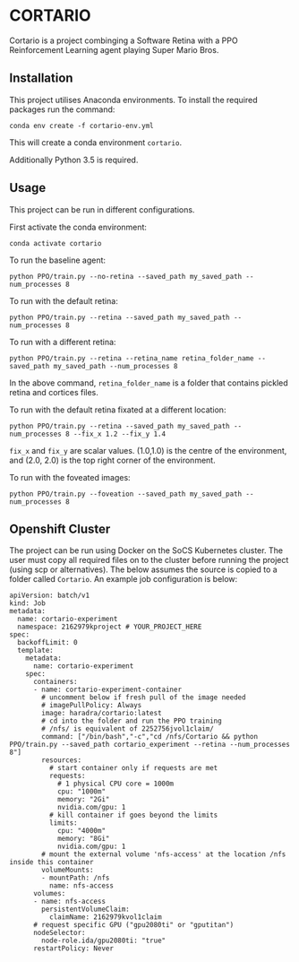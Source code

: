 # CORTARIO

Cortario is a project combinging a Software Retina with a PPO Reinforcement Learning agent playing Super Mario Bros.

## Installation

This project utilises Anaconda environments. To install the required packages run the command:

```
conda env create -f cortario-env.yml
```

This will create a conda environment `cortario`.

Additionally Python 3.5 is required.

## Usage

This project can be run in different configurations.

First activate the conda environment:

```
conda activate cortario
```

To run the baseline agent:

```
python PPO/train.py --no-retina --saved_path my_saved_path --num_processes 8
```

To run with the default retina:

```
python PPO/train.py --retina --saved_path my_saved_path --num_processes 8
```

To run with a different retina:

```
python PPO/train.py --retina --retina_name retina_folder_name --saved_path my_saved_path --num_processes 8
```

In the above command, `retina_folder_name` is a folder that contains pickled retina and cortices files.

To run with the default retina fixated at a different location:

```
python PPO/train.py --retina --saved_path my_saved_path --num_processes 8 --fix_x 1.2 --fix_y 1.4
```

`fix_x` and `fix_y` are scalar values. (1.0,1.0) is the centre of the environment, and (2.0, 2.0) is the top right corner of the environment.

To run with the foveated images:

```
python PPO/train.py --foveation --saved_path my_saved_path --num_processes 8
```

## Openshift Cluster

The project can be run using Docker on the SoCS Kubernetes cluster. The user must copy all required files on to the cluster before running the project (using scp or alternatives). The below assumes the source is copied to a folder called `Cortario`. An example job configuration is below:

```
apiVersion: batch/v1
kind: Job
metadata:
  name: cortario-experiment
  namespace: 2162979kproject # YOUR_PROJECT_HERE
spec:
  backoffLimit: 0
  template:
    metadata:
      name: cortario-experiment
    spec:
      containers:
      - name: cortario-experiment-container
        # uncomment below if fresh pull of the image needed
        # imagePullPolicy: Always 
        image: haradra/cortario:latest
        # cd into the folder and run the PPO training
        # /nfs/ is equivalent of 2252756jvol1claim/
        command: ["/bin/bash","-c","cd /nfs/Cortario && python PPO/train.py --saved_path cortario_experiment --retina --num_processes 8"]
        resources:
          # start container only if requests are met
          requests:
            # 1 physical CPU core = 1000m
            cpu: "1000m" 
            memory: "2Gi"
            nvidia.com/gpu: 1 
          # kill container if goes beyond the limits
          limits:
            cpu: "4000m" 
            memory: "8Gi"
            nvidia.com/gpu: 1 
        # mount the external volume 'nfs-access' at the location /nfs inside this container
        volumeMounts:
        - mountPath: /nfs
          name: nfs-access
      volumes:
      - name: nfs-access
        persistentVolumeClaim: 
          claimName: 2162979kvol1claim
      # request specific GPU ("gpu2080ti" or "gputitan")
      nodeSelector:
        node-role.ida/gpu2080ti: "true"
      restartPolicy: Never
```

